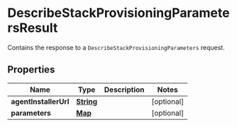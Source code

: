 

# DescribeStackProvisioningParametersResult

Contains the response to a <code>DescribeStackProvisioningParameters</code> request.

## Properties

| Name | Type | Description | Notes |
|------------ | ------------- | ------------- | -------------|
|**agentInstallerUrl** | [**String**](String.md) |  |  [optional] |
|**parameters** | [**Map**](Map.md) |  |  [optional] |




